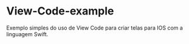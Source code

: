 # View-Code-example
Exemplo simples do uso de View Code para criar telas para IOS com a linguagem Swift.
